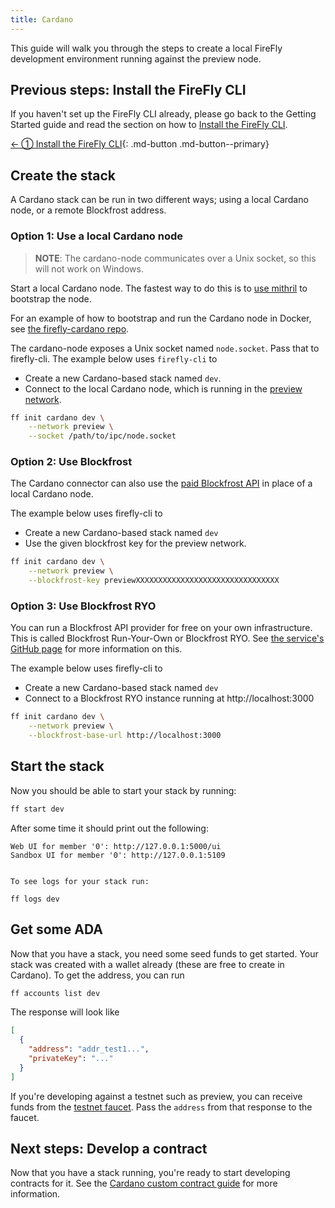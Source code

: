 ```yaml
---
title: Cardano
---
```


This guide will walk you through the steps to create a local FireFly development environment running against the preview node.

## Previous steps: Install the FireFly CLI

If you haven't set up the FireFly CLI already, please go back to the Getting Started guide and read the section on how to [Install the FireFly CLI](../../gettingstarted/firefly_cli.md).

[← ① Install the FireFly CLI](../../gettingstarted/firefly_cli.md){: .md-button .md-button--primary}

## Create the stack

A Cardano stack can be run in two different ways; using a local Cardano node, or a remote Blockfrost address.

### Option 1: Use a local Cardano node

> **NOTE**: The cardano-node communicates over a Unix socket, so this will not work on Windows.

Start a local Cardano node. The fastest way to do this is to [use mithril](https://mithril.network/doc/manual/getting-started/bootstrap-cardano-node/) to bootstrap the node.

For an example of how to bootstrap and run the Cardano node in Docker, see [the firefly-cardano repo](https://github.com/hyperledger/firefly-cardano/blob/1be3b08d301d6d6eeb5b79e40cf3dbf66181c3de/infra/docker-compose.node.yaml#L4).

The cardano-node exposes a Unix socket named `node.socket`. Pass that to firefly-cli. The example below uses `firefly-cli` to
 - Create a new Cardano-based stack named `dev`.
 - Connect to the local Cardano node, which is running in the [preview network](https://preview.cexplorer.io/).

```sh
ff init cardano dev \
    --network preview \
    --socket /path/to/ipc/node.socket
```

### Option 2: Use Blockfrost

The Cardano connector can also use the [paid Blockfrost API](https://blockfrost.io/) in place of a local Cardano node.

The example below uses firefly-cli to
 - Create a new Cardano-based stack named `dev`
 - Use the given blockfrost key for the preview network.

```sh
ff init cardano dev \
    --network preview \
    --blockfrost-key previewXXXXXXXXXXXXXXXXXXXXXXXXXXXXXXXX
```

### Option 3: Use Blockfrost RYO

You can run a Blockfrost API provider for free on your own infrastructure. This is called Blockfrost Run-Your-Own or Blockfrost RYO. See [the service's GitHub page](https://github.com/blockfrost/blockfrost-backend-ryo) for more information on this.

The example below uses firefly-cli to
 - Create a new Cardano-based stack named `dev`
 - Connect to a Blockfrost RYO instance running at http://localhost:3000

```sh
ff init cardano dev \
    --network preview \
    --blockfrost-base-url http://localhost:3000
```

## Start the stack

Now you should be able to start your stack by running:

```sh
ff start dev
```

After some time it should print out the following:

```
Web UI for member '0': http://127.0.0.1:5000/ui
Sandbox UI for member '0': http://127.0.0.1:5109


To see logs for your stack run:

ff logs dev
```

## Get some ADA

Now that you have a stack, you need some seed funds to get started. Your stack was created with a wallet already (these are free to create in Cardano). To get the address, you can run
```sh
ff accounts list dev
```

The response will look like
```json
[
  {
    "address": "addr_test1...",
    "privateKey": "..."
  }
]
```

If you're developing against a testnet such as preview, you can receive funds from the [testnet faucet](https://docs.cardano.org/cardano-testnets/tools/faucet). Pass the `address` from that response to the faucet.

## Next steps: Develop a contract

Now that you have a stack running, you're ready to start developing contracts for it. See the [Cardano custom contract guide](../custom_contracts/cardano.md) for more information.
